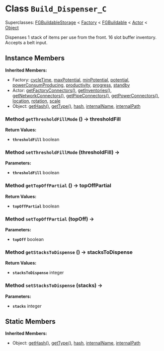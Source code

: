# Class <code>Build_Dispenser_C</code>

Superclasses: <a href="FGBuildableStorage.md">FGBuildableStorage</a> < <a href="Factory.md">Factory</a> < <a href="FGBuildable.md">FGBuildable</a> < <a href="Actor.md">Actor</a> < <a href="Object.md">Object</a>

Dispenses 1 stack of items per use from the front. 16 slot buffer inventory. Accepts a belt input.
## Instance Members
<b>Inherited Members:</b>
- Factory: <a href="Factory.md#cycleTime">cycleTime</a>, <a href="Factory.md#maxPotential">maxPotential</a>, <a href="Factory.md#minPotential">minPotential</a>, <a href="Factory.md#potential">potential</a>, <a href="Factory.md#powerConsumProducing">powerConsumProducing</a>, <a href="Factory.md#productivity">productivity</a>, <a href="Factory.md#progress">progress</a>, <a href="Factory.md#standby">standby</a>
- Actor: <a href="Actor.md#getFactoryConnectors">getFactoryConnectors()</a>, <a href="Actor.md#getInventories">getInventories()</a>, <a href="Actor.md#getNetworkConnectors">getNetworkConnectors()</a>, <a href="Actor.md#getPipeConnectors">getPipeConnectors()</a>, <a href="Actor.md#getPowerConnectors">getPowerConnectors()</a>, <a href="Actor.md#location">location</a>, <a href="Actor.md#rotation">rotation</a>, <a href="Actor.md#scale">scale</a>
- Object: <a href="Object.md#getHash">getHash()</a>, <a href="Object.md#getType">getType()</a>, <a href="Object.md#hash">hash</a>, <a href="Object.md#internalName">internalName</a>, <a href="Object.md#internalPath">internalPath</a>
### Method <code>getThresholdFillMode</code> () → thresholdFill



<b>Return Values:</b>

- <code><b>thresholdFill</b></code> boolean

  
### Method <code>setThresholdFillMode</code> (thresholdFill) → 


<b>Parameters:</b>

- <code><b>thresholdFill</b></code> boolean

  

### Method <code>getTopOffPartial</code> () → topOffPartial



<b>Return Values:</b>

- <code><b>topOffPartial</b></code> boolean

  
### Method <code>setTopOffPartial</code> (topOff) → 


<b>Parameters:</b>

- <code><b>topOff</b></code> boolean

  

### Method <code>getStacksToDispense</code> () → stacksToDispense



<b>Return Values:</b>

- <code><b>stacksToDispense</b></code> integer

  
### Method <code>setStacksToDispense</code> (stacks) → 


<b>Parameters:</b>

- <code><b>stacks</b></code> integer

  

## Static Members
<b>Inherited Members:</b>
- Object: <a href="Object.md#getHash">getHash()</a>, <a href="Object.md#getType">getType()</a>, <a href="Object.md#hash">hash</a>, <a href="Object.md#internalName">internalName</a>, <a href="Object.md#internalPath">internalPath</a>